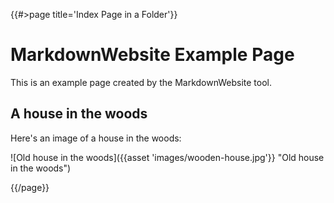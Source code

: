 {{#>page title='Index Page in a Folder'}}

# MarkdownWebsite Example Page

This is an example page created by the MarkdownWebsite tool. 

## A house in the woods

Here's an image of a house in the woods:

![Old house in the woods]({{asset 'images/wooden-house.jpg'}} "Old house in the woods")

{{/page}}
